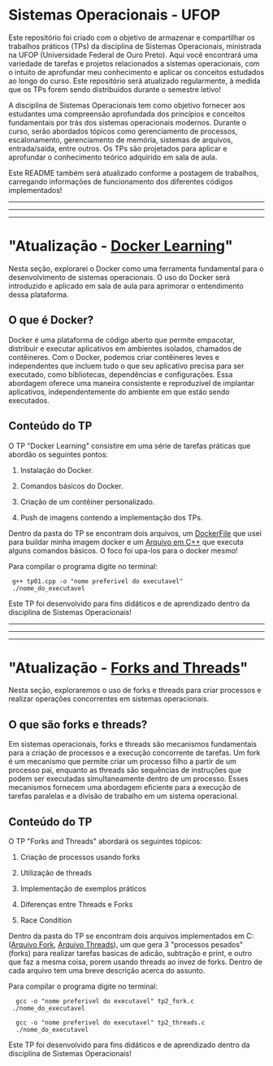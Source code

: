 # Sistemas Operacionais - UFOP

Este repositório foi criado com o objetivo de armazenar e compartilhar os trabalhos práticos (TPs) da disciplina de Sistemas Operacionais, ministrada na UFOP (Universidade Federal de Ouro Preto). Aqui você encontrará uma variedade de tarefas e projetos relacionados a sistemas operacionais, com o intuito de aprofundar meu conhecimento e aplicar os conceitos estudados ao longo do curso. Este repositório será atualizado regularmente, à medida que os TPs forem sendo distribuídos durante o semestre letivo!

A disciplina de Sistemas Operacionais tem como objetivo fornecer aos estudantes uma compreensão aprofundada dos princípios e conceitos fundamentais por trás dos sistemas operacionais modernos. Durante o curso, serão abordados tópicos como gerenciamento de processos, escalonamento, gerenciamento de memória, sistemas de arquivos, entrada/saída, entre outros. Os TPs são projetados para aplicar e aprofundar o conhecimento teórico adquirido em sala de aula.

Este README também será atualizado conforme a postagem de trabalhos, carregando informações de funcionamento dos diferentes códigos implementados!

___
___
___


# "Atualização - [Docker Learning](./DockerLearning)"

Nesta seção, explorarei o Docker como uma ferramenta fundamental para o desenvolvimento de sistemas operacionais. O uso do Docker será introduzido e aplicado em sala de aula para aprimorar o entendimento dessa plataforma.

## O que é Docker?

Docker é uma plataforma de código aberto que permite empacotar, distribuir e executar aplicativos em ambientes isolados, chamados de contêineres. Com o Docker, podemos criar contêineres leves e independentes que incluem tudo o que seu aplicativo precisa para ser executado, como bibliotecas, dependências e configurações. Essa abordagem oferece uma maneira consistente e reproduzível de implantar aplicativos, independentemente do ambiente em que estão sendo executados.

## Conteúdo do TP

O TP "Docker Learning" consistire em uma série de tarefas práticas que abordão os seguintes pontos:

1. Instalação do Docker.

2. Comandos básicos do Docker.

3. Criação de um contêiner personalizado.

4. Push de imagens contendo a implementação dos TPs.
 
Dentro da pasta do TP se encontram dois arquivos, um [DockerFile](./DockerLearning/Dockerfile) que usei para buildar minha imagem docker e um [Arquivo em C++](./DockerLearning/tp01.cpp) que executa alguns comandos básicos. O foco foi upa-los para o docker mesmo! 

Para compilar o programa digite no terminal:
```
 g++ tp01.cpp -o "nome preferivel do executavel"
 ./nome_do_executavel
```
Este TP foi desenvolvido para fins didáticos e de aprendizado dentro da disciplina de Sistemas Operacionais!

___
___
___

# "Atualização - [Forks and Threads](./ForksAndThreads)"

Nesta seção, exploraremos o uso de forks e threads para criar processos e realizar operações concorrentes em sistemas operacionais.

## O que são forks e threads?

Em sistemas operacionais, forks e threads são mecanismos fundamentais para a criação de processos e a execução concorrente de tarefas. Um fork é um mecanismo que permite criar um processo filho a partir de um processo pai, enquanto as threads são sequências de instruções que podem ser executadas simultaneamente dentro de um processo. Esses mecanismos fornecem uma abordagem eficiente para a execução de tarefas paralelas e a divisão de trabalho em um sistema operacional.

## Conteúdo do TP

O TP "Forks and Threads" abordará os seguintes tópicos:

1. Criação de processos usando forks

2. Utilização de threads

3. Implementação de exemplos práticos
    
4. Diferenças entre Threads e Forks
    
5. Race Condition
 
Dentro da pasta do TP se encontram dois arquivos implementados em C: ([Arquivo Fork](./ForksAndThreads/tp2_fork.c), [Arquivo Threads](./ForksAndThreads/tp2_threads.c)), um que gera 3 "processos pesados" (forks) para realizar tarefas basicas de adicão, subtração e print, e outro que faz a mesma coisa, porem usando threads ao invez de forks. Dentro de cada arquivo tem uma breve descrição acerca do assunto.

Para compilar o programa digite no terminal:
```
  gcc -o "nome preferivel do executavel" tp2_fork.c
 ./nome_do_executavel
 
  gcc -o "nome preferivel do executavel" tp2_threads.c
  ./nome_do_executavel
```
Este TP foi desenvolvido para fins didáticos e de aprendizado dentro da disciplina de Sistemas Operacionais!


    
    


